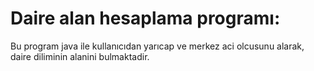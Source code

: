 # Daire alan hesaplama programı:
Bu program java ile kullanıcıdan yarıcap ve merkez aci olcusunu alarak, daire diliminin alanini bulmaktadir.